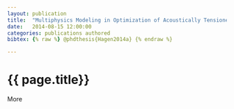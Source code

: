 ```yaml
---
layout: publication
title:  "Multiphysics Modeling in Optimization of Acoustically Tensioned Metastable Fluid Neutron Detectors"
date:   2014-08-15 12:00:00
categories: publications authored
bibtex: {% raw %} @phdthesis{Hagen2014a} {% endraw %}

---
```


# {{ page.title}}



More